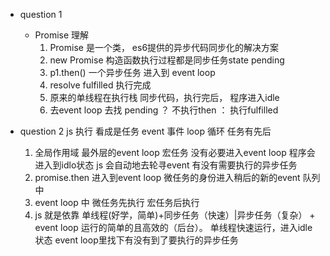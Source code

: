 - question 1
    - Promise 理解
        1. Promise 是一个类， es6提供的异步代码同步化的解决方案
        2. new Promise 构造函数执行过程都是同步任务state pending
        3. p1.then() 一个异步任务 进入到 event loop
        4. resolve fulfilled 执行完成
        5. 原来的单线程在执行栈 同步代码，执行完后， 程序进入idle
        6. 去event loop 去找 pending ？ 不执行then ： 执行fulfilled

- question 2
    js 执行 看成是任务
    event 事件 loop 循环
    任务有先后 
    1. 全局作用域 最外层的event loop 宏任务 没有必要进入event loop 
    程序会进入到idlo状态 js 会自动地去轮寻event 有没有需要执行的异步任务
    2. promise.then 进入到event loop 微任务的身份进入稍后的新的event 队列中
    3. event loop 中
        微任务先执行
        宏任务后执行
    4. js 就是依靠 单线程(好学，简单)+同步任务（快速）|异步任务（复杂） + event loop 运行的简单的且高效的（后台）。
        单线程快速运行，进入idle状态 event loop里找下有没有到了要执行的异步任务